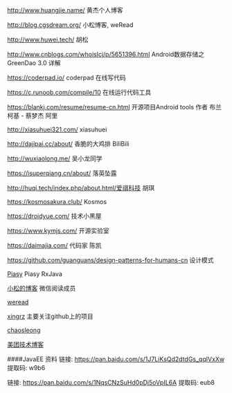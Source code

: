 http://www.huangjie.name/  黄杰个人博客

http://blog.cgsdream.org/ 小松博客, weRead

http://www.huwei.tech/  胡松 

http://www.cnblogs.com/whoislcj/p/5651396.html Android数据存储之GreenDao 3.0 详解

https://coderpad.io/  coderpad 在线写代码

https://c.runoob.com/compile/10  在线运行代码工具

https://blankj.com/resume/resume-cn.html 开源项目Android tools 作者 布兰柯基 - 蔡梦杰 阿里

http://xiasuhuei321.com/ xiasuhuei

http://dajipai.cc/about/ 香脆的大鸡排 BiliBili

http://wuxiaolong.me/ 吴小龙同学

https://isuperqiang.cn/about/ 落英坠露

http://huqi.tech/index.php/about.html/爱祺科技 胡琪

https://kosmosakura.club/ Kosmos

https://droidyue.com/ 技术小黑屋

https://www.kymjs.com/ 开源实验室

https://daimajia.com/ 代码家 陈凯

https://github.com/guanguans/design-patterns-for-humans-cn  设计模式


[Piasy](https://blog.piasy.com/index.html) Piasy RxJava

[小松的博客](http://blog.cgsdream.org) 微信阅读成员

[weread](https://wereadteam.github.io/)

[xingrz](https://xingrz.me/) 主要关注github上的项目

[chaosleong](http://chaosleong.github.io/)

[美团技术博客](https://tech.meituan.com)



####JavaEE 资料
链接: https://pan.baidu.com/s/1J7LiKsQd2dtdGs_qqIVxXw 提取码: w9b6

链接: https://pan.baidu.com/s/1NqsCNzSuHd0pDj5oVpIL6A 提取码: eub8

